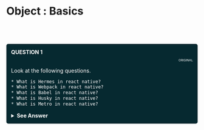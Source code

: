 # Object : Basics


<br/>
<br/>


<!---
  QUESTION 1
  -->

<br/>

<div style="background-color: rgb(6, 41, 48 ); color: white; padding: 2.5%; border-radius: 5px;">

<summary style="font-weight: bold;">QUESTION 1</summary>
<p style="font-size: 8px; text-align: right;">ORIGINAL</p>

Look at the following questions.

```html
* What is Hermes in react native?
* What is Webpack in react native?
* What is Babel in react native?
* What is Husky in react native?
* What is Metro in react native?
```


<details>
  
  <summary style="font-weight: bold; cursor: pointer;">See Answer</summary>
  <br/>

* <a href="https://devnot.com/2020/hermes-engine-nedir/ " style="color: white">Read about Hermes</a>
* <a href="https://dev.to/getd/wtf-are-babel-and-webpack-explained-in-2-mins-43be " style="color: white">Read about Babel</a>
* <a href="https://stackoverflow.com/questions/51116811/what-is-metro-bundler-in-react-native" style="color: white">Read About Metro</a>
* <a href="https://medium.com/airbnb-engineering/faster-javascript-builds-with-metro-cfc46d617a1f#" style="color: white">Read About Metro - 2</a>


</details>

</div>